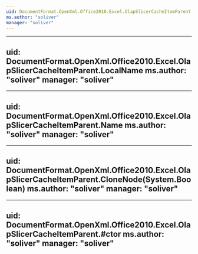 ```yaml
---
uid: DocumentFormat.OpenXml.Office2010.Excel.OlapSlicerCacheItemParent
ms.author: "soliver"
manager: "soliver"
---
```


---
uid: DocumentFormat.OpenXml.Office2010.Excel.OlapSlicerCacheItemParent.LocalName
ms.author: "soliver"
manager: "soliver"
---

---
uid: DocumentFormat.OpenXml.Office2010.Excel.OlapSlicerCacheItemParent.Name
ms.author: "soliver"
manager: "soliver"
---

---
uid: DocumentFormat.OpenXml.Office2010.Excel.OlapSlicerCacheItemParent.CloneNode(System.Boolean)
ms.author: "soliver"
manager: "soliver"
---

---
uid: DocumentFormat.OpenXml.Office2010.Excel.OlapSlicerCacheItemParent.#ctor
ms.author: "soliver"
manager: "soliver"
---
